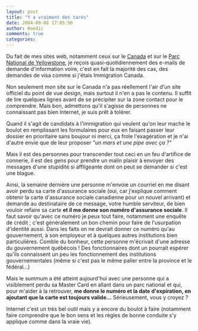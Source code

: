 ```yaml
---
layout: post
title: "Y a vraiment des tarés"
date: 2004-09-08 17:05:50
author: Hoedic
comments: true
categories: 
---
```



Du fait de mes sites web, notamment ceux sur le [Canada](../canada/) et sur le [Parc National de Yellowstone](../yellowstone/), je reçois quasi-quotidiennement des e-mails de demande d'information voire, c'est en fait la majorité des cas, des demandes de visa comme si j'étais Immigration Canada.

Non seulement mon site sur le Canada n'a pas réellement l'air d'un site officiel du point de vue design, mais surtout il n'en a pas le contenu. Il suffit de lire quelques lignes avant de se précipiter sur la zone contact pour le comprendre. Mais bon, admettons qu'il s'agisse de personnes ne connaissant pas bien Internet, je suis prêt à tolérer.

Quand il s'agit de candidats à l'immigration qui veulent qu'on leur mache le boulot en remplissant les formulaires pour eux en faisant passer leur dossier en prioritaire sans boujour ni merci, ça frole l'exagération et je n'ai d'autre envie que de leur proposer *"un mars et une pipe avec ça ?"*

Mais il est des personnes pour transcender tout ceci en un feu d'artifice de connerie, il est des gens pour prendre un malin plaisir à envoyer des messages d'une stupidité si affligeante dont on peut se demander si c'est une blague.

Ainsi, la semaine dernière une personne m'envoie un courriel en me disant avoir perdu sa carte d'assurance sociale (oui, car j'explique comment obtenir la carte d'assurance sociale canadienne pour un nouvel arrivant) et demande au destinataire de ce message, votre humble serviteur, de bien vouloir refaire sa carte **et il me donne son numéro d'assurance sociale**. Il faut savoir qu'avec ce numéro je peux tout faire, notamment une enquête de crédit ; c'est généralement un bon chemin pour faire de l'usurpation d'identité aussi. Dans les faits on ne devrait donner ce numéro qu'au gouvernement, à son employeur et à quelques autres institutions bien particulières. Comble du bonheur, cette personne m'écrivait d'une adresse du gouvernement québécois ! Des fonctionnaires dont un pourrait espérer qu'ils connaissent un peu les fonctionnement des institutions gouvernementales (même si c'est pas le même palier entre la province et le fédéral...)

Mais le summum a été atteint aujourd'hui avec une personne qui a visiblement perdu sa Master Card en allant dans un parc national et qui, pour m'aider à la retrouver, **me donne le numéro et la date d'expiration, en ajoutant que la carte est toujours valide...** Sérieusement, vous y croyez ?

Internet c'est un très bel outil mais y a encore du boulot à faire (notamment faire comprendre que le bon sens et les règles de bonne conduite s'y applique comme dans la vraie vie).